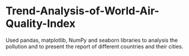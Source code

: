 # Trend-Analysis-of-World-Air-Quality-Index
Used pandas, matplotlib, NumPy and seaborn libraries to analysis the pollution and to present the report of different countries and their cities.
